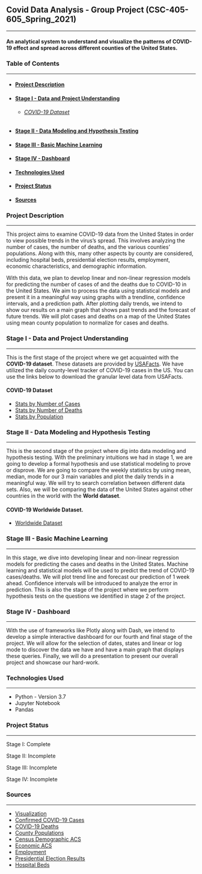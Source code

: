 ## **Covid Data Analysis** - Group Project (CSC-405-605_Spring_2021)
<hr>

#### An analytical system to understand and visualize the patterns of COVID-19 effect and spread across different counties of the United States.

### Table of Contents

***

* #### [Project Description](#Project-description)
* #### [Stage I - Data and Project Understanding](#Stage-i-data-and-project-understanding)
  * ###### [COVID-19 Dataset](#Covid-19-dataset)
* #### [Stage II - Data Modeling and Hypothesis Testing](#Stage-2)
* #### [Stage III - Basic Machine Learning](#Stage-3)
* #### [Stage IV - Dashboard](#Stage-4)
* #### [Technologies Used](#Tech-used)
* #### [Project Status](#Status)
* #### [Sources](#Sources)


<a name="Project-description"></a>
### Project Description

***

This project aims to examine COVID-19 data from the United States in order to view possible trends in the virus’s spread. This involves analyzing the number of cases, the number of deaths, and the various counties’ populations. Along with this, many other aspects by county are considered, including hospital beds, presidential election results, employment, economic characteristics, and demographic information.

With this data, we plan to develop linear and non-linear regression models for predicting the number of cases of and the deaths due to COVID-10 in the United States. We aim to process the data using statistical models and present it in a meaningful way using graphs with a trendline, confidence intervals, and a prediction path. After plotting daily trends, we intend to show our results on a main graph that shows past trends and the forecast of future trends. We will plot cases and deaths on a map of the United States using mean county population to normalize for cases and deaths.

<a name="Stage-i-data-and-project-understanding"></a>
### Stage I - Data and Project Understanding

***

This is the first stage of the project where we get acquainted with the **COVID-19 dataset**. These datasets are provided by [USAFacts](#https://usafacts.org/). We have utilized the daily county-level tracker of COVID-19 cases in the US. You can use the links below to download the granular level data from USAFacts.

<a name="Covid-19-dataset"></a>
#### COVID-19 Dataset

  + [Stats by Number of Cases](#https://usafactsstatic.blob.core.windows.net/public/data/covid-19/covid_confirmed_usafacts.csv)
  + [Stats by Number of Deaths](#https://usafactsstatic.blob.core.windows.net/public/data/covid-19/covid_deaths_usafacts.csv)
  + [Stats by Population](#https://usafactsstatic.blob.core.windows.net/public/data/covid-19/covid_county_population_usafacts.csv)
  
<a name="Stage-2"></a>
### Stage II - Data Modeling and Hypothesis Testing

***

This is the second stage of the project where dig into data modeling and hypothesis testing. With the preliminary intuitions we had in stage 1, we are going to develop a formal hypothesis and use statistical modeling to prove or disprove. We are going to compare the weekly statistics by using mean, median, mode for our 3 main variables and plot the daily trends in a meaningful way. We will try to search correlation between different data sets. Also, we will be comparing the data of the United States against other countries in the world with the **World dataset**.

#### COVID-19 Worldwide Dataset.

  + [Worldwide Dataset](#https://ourworldindata.org/coronavirus-source-data)

<a name="Stage-3"></a>
### Stage III - Basic Machine Learning

***

In this stage, we dive into developing linear and non-linear regression models for predicting the cases and deaths in the United States. Machine learning and statistical models will be used to predict the trend of COVID-19 cases/deaths. We will plot trend line and forecast our prediction of 1 week ahead. Confidence intervals will be introduced to analyze the error in prediction. This is also the stage of the project where we perform hypothesis tests on the questions we identified in stage 2 of the project.

<a name="Stage-4"></a>
### Stage IV - Dashboard

***

With the use of frameworks like Plotly along with Dash, we intend to develop a simple interactive dashboard for our fourth and final stage of the project. We will allow for the selection of dates, states and linear or log mode to discover the data we have and have a main graph that displays these queries. Finally, we will do a presentation to present our overall project and showcase our hard-work.


<a name="Tech-used"></a>
### Technologies Used

***

+ Python - Version 3.7
+ Jupyter Notebook
+ Pandas

<a name="Status"></a>
### Project Status

***

Stage I: Complete

Stage II: Incomplete

Stage III: Incomplete

Stage IV: Incomplete

<a name="Sources"></a>
### Sources

***

+ [Visualization](https://usafacts.org/visualizations/coronavirus-covid-19-spread-map/)
+ [Confirmed COVID-19 Cases](https://usafactsstatic.blob.core.windows.net/public/data/covid-19/covid_confirmed_usafacts.csv)
+ [COVID-19 Deaths](https://usafactsstatic.blob.core.windows.net/public/data/covid-19/covid_deaths_usafacts.csv)
+ [County Populations](https://usafactsstatic.blob.core.windows.net/public/data/covid-19/covid_county_population_usafacts.csv)
+ [Census Demographic ACS](https://data.census.gov/cedsci/table?q=dp&tid=ACSDP1Y2018.DP05)
+ [Economic ACS](https://data.census.gov/cedsci/table?q=dp&tid=ACSDP1Y2018.DP05)
+ [Employment](https://www.bls.gov/cew/downloadable-data-files.htm)
+ [Presidential Election Results](https://www.kaggle.com/unanimad/us-election-2020)
+ [Hospital Beds](https://coronavirus-resources.esri.com/datasets/1044bb19da8d4dbfb6a96eb1b4ebf629_0/data?geometry=-40.957%2C-16.820%2C15.996%2C72.123)

